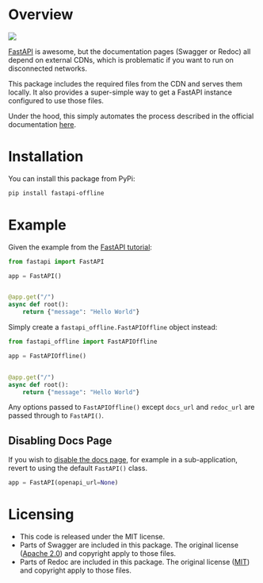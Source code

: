 # Overview

[![](https://img.shields.io/pypi/v/fastapi-offline.svg)](https://pypi.python.org/pypi/fastapi-offline/)

[FastAPI](https://fastapi.tiangolo.com/) is awesome, but the documentation pages (Swagger or Redoc) all depend on external CDNs, which is problematic if you want to run on disconnected networks.

This package includes the required files from the CDN and serves them locally.  It also provides a super-simple way to get a FastAPI instance configured to use those files.

Under the hood, this simply automates the process described in the official documentation [here](https://fastapi.tiangolo.com/advanced/extending-openapi/#self-hosting-javascript-and-css-for-docs).

# Installation

You can install this package from PyPi:

```bash
pip install fastapi-offline
```

# Example

Given the example from the [FastAPI tutorial](https://fastapi.tiangolo.com/tutorial/first-steps/):

```python
from fastapi import FastAPI

app = FastAPI()


@app.get("/")
async def root():
    return {"message": "Hello World"}
```

Simply create a `fastapi_offline.FastAPIOffline` object instead:

```python
from fastapi_offline import FastAPIOffline

app = FastAPIOffline()


@app.get("/")
async def root():
    return {"message": "Hello World"}
```

Any options passed to `FastAPIOffline()` except `docs_url` and `redoc_url` are passed through to `FastAPI()`.

## Disabling Docs Page

If you wish to [disable the docs page](https://fastapi.tiangolo.com/tutorial/metadata/#openapi-url), for 
example in a sub-application, revert to using the default `FastAPI()` class.

```py
app = FastAPI(openapi_url=None)
```

# Licensing

* This code is released under the MIT license.
* Parts of Swagger are included in this package.  The original license ([Apache 2.0](https://swagger.io/license/)) and copyright apply to those files.
* Parts of Redoc are included in this package.  The original license ([MIT](https://github.com/Redocly/redoc/blob/master/LICENSE)) and copyright apply to those files.

